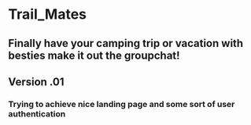 # Trail_Mates

## Finally have your camping trip or vacation with besties make it out the groupchat!
## Version .01
### Trying to achieve nice landing page and some sort of user authentication
